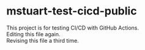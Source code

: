 # mstuart-test-cicd-public

This project is for testing CI/CD with GitHub Actions.  
Editing this file again.  
Revising this file a third time.
